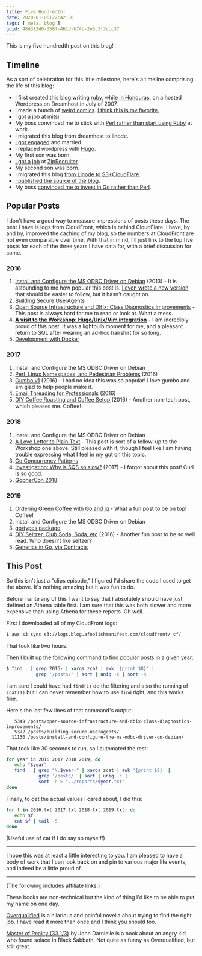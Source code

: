 ```yaml
---
title: Five Hundredth!
date: 2020-01-06T22:42:50
tags: [ meta, blog ]
guid: 48d382d0-358f-461d-b74b-2e5c3f3ccc37
---
```

This is my five hundredth post on this blog!

<!--more-->

## Timeline

As a sort of celebration for this little milestone, here's a timeline
comprising the life of this blog:

 * I first created this blog writing [ruby](/posts/friday-tips-and-tricks/),
   while [in Honduras](/posts/el-salvadorisimo/), on a hosted Wordpress on
   Dreamhost in July of 2007.
 * I made a bunch of [weird comics](/posts/your-possible-super-powers/).  [I think this is my favorite.](/posts/walking-through-walls/)
 * [I got a job](/posts/migrating-from-iis-to-apache/) at [mitsi](https://mitsi.tech/).
 * My boss convinced me to stick with [Perl rather than start using
   Ruby](/posts/using-rails-wisdom-in-perl/) at work.
 * I migrated this blog from dreamhost to linode.
 * [I got engaged](/posts/screen-scrape-for-love-with-web-scraper/) and married.
 * I replaced wordpress with [Hugo](/posts/hugo/).
 * My first son was born.
 * [I got a job](/posts/index-hints-in-mysql-with-dbix-class/) at [ZipRecruiter](https://web.archive.org/web/20190330183125/https://www.ziprecruiter.com/hiring/technology).
 * My second son was born.
 * I migrated this blog [from Linode to S3+CloudFlare](/posts/migrating-blog-to-cloudfront/).
 * [I published the source of the blog](/posts/ten-years-behind-the-screen/).
 * My boss [convinced me to invest in Go rather than Perl](/posts/gophercon-2018/).

## Popular Posts

I don't have a good way to measure impressions of posts these days.  The best
I have is logs from CloudFront, which is behind CloudFlare.  I have, by and
by, improved the caching of my blog, so the numbers at CloudFront are not even
comparable over time.  With that in mind, I'll just link to the top five posts
for each of the three years I have data for, with a brief discussion for some.

### 2016

 1. [Install and Configure the MS ODBC Driver on
    Debian](/posts/install-and-configure-the-ms-odbc-driver-on-debian/) (2013) -
    It is astounding to me how popular this post is.  [I even wrote a new
    version](/posts/mssql-odbc-client-and-server-on-ubuntu/) that should be
    easier to follow, but it hasn't caught on.
 1. [Building Secure UserAgents](/posts/building-secure-useragents/)
 1. [Open Source Infrastructure and DBIx::Class Diagnostics
    Improvements](/posts/open-source-infrastructure-and-dbix-class-diagnostics-improvements/) -
    This post is always hard for me to read or look at.  What a mess.
 1. **[A visit to the Workshop: Hugo/Unix/Vim
    integration](/posts/hugo-unix-vim-integration/)** - I am incredibly proud
    of this post.  It was a lightbulb moment for me, and a pleasant return to
    SQL after wearing an ad-hoc hairshirt for so long.
 1. [Development with Docker](/posts/development-with-docker/)

### 2017

 1. Install and Configure the MS ODBC Driver on Debian
 1. [Perl, Linux Namespaces, and Pedestrian Problems](/posts/perl-linux-namespaces-and-pedestrian-problems/) (2016)
 1. [Gumbo v1](/posts/gumbo/) (2016) - I had no idea this was so popular!  I love gumbo and am glad to help people make it.
 1. [Email Threading for Professionals](/posts/email-threading-for-professionals/) (2016)
 1. [DIY Coffee Roasting and Coffee Setup](/posts/diy-coffee-roasting-and-coffee-setup/) (2016) - Another non-tech post, which pleases me.  Coffee!

### 2018

 1. Install and Configure the MS ODBC Driver on Debian
 1. [A Love Letter to Plain Text](/posts/a-love-letter-to-plain-text/) - This
    post is sort of a follow-up to the Workshop one above.  Still pleased with
    it, though I feel like I am having trouble expressing what I feel in my
    gut on this topic.
 1. [Go Concurrency Patterns](/posts/golang-concurrency-patterns)
 1. [Investigation: Why is SQS so slow?](/posts/investigation-why-sqs-slow/) (2017) - I forgot about this post!  Curl is so good.
 1. [GopherCon 2018](/posts/gophercon-2018)

### 2019

 1. [Ordering Green Coffee with Go and jq](/posts/ordering-green-coffee-with-golang-and-jq/) - What a fun post to be on top!  Coffee!
 1. Install and Configure the MS ODBC Driver on Debian
 1. [go/types package](/posts/go-types-package/)
 1. [DIY Seltzer, Club Soda, Soda, etc](/posts/diy-seltzer-club-soda/) (2016) - Another fun post to be so well read.  Who doesn't like seltzer?
 1. [Generics in Go, via Contracts](/posts/generics-in-golang/)

## This Post

So this isn't just a "clips episode," I figured I'd share the code I used to
get the above.  It's nothing amazing but it was fun to do.

Before I write any of this I want to say that I absolutely should have just
defined an Athena table first.  I am sure that this was both slower and more
expensive than using Athena for these reports.  Oh well.

First I downloaded all of my CloudFront logs:

```bash
$ aws s3 sync s3://logs.blog.afoolishmanifest.com/cloudfront/ cf/
```

That took like two hours.

Then I built up the following command to find popular posts in a given year:

```bash
$ find . | grep 2016- | xargs zcat | awk '{print $8}' |
           grep '/posts/' | sort | uniq -c | sort -n
```

I am sure I could have had `find(1)` do the filtering and also the running of
`zcat(1)` but I can never remember how to use `find` right, and this works
fine.

Here's the last few lines of that command's output:

```
   5349 /posts/open-source-infrastructure-and-dbix-class-diagnostics-improvements/
   5372 /posts/building-secure-useragents/
  11130 /posts/install-and-configure-the-ms-odbc-driver-on-debian/
```

That took like 30 seconds to run, so I automated the rest:

```bash
for year in 2016 2017 2018 2019; do
   echo "$year"
   find . | grep "\.$year-" | xargs zcat | awk '{print $8}' |
            grep '/posts/' | sort | uniq -c |
            sort -n > "../reports/$year.txt"
done
```

Finally, to get the actual values I cared about, I did this:

```bash
for f in 2016.txt 2017.txt 2018.txt 2019.txt; do
   echo $f
   cat $f | tail -5
done
```

(Useful use of cat if I do say so myself!)

---

I hope this was at least a little interesting to you.  I am pleased to have a
body of work that I can look back on and pin to various major life events, and
indeed be a little proud of.

---

(The following includes affiliate links.)

These books are non-technical but the kind of thing I'd like to be able to
put my name on one day.

<a target="_blank" href="https://www.amazon.com/gp/product/1550228587/ref=as_li_tl?ie=UTF8&camp=1789&creative=9325&creativeASIN=1550228587&linkCode=as2&tag=afoolishmanif-20&linkId=07417d77c5352ddbcd5353159171f092">Overqualified</a><img src="//ir-na.amazon-adsystem.com/e/ir?t=afoolishmanif-20&l=am2&o=1&a=1550228587" width="1" height="1" border="0" alt="" style="border:none !important; margin:0px !important;" />
is a hilarious and painful novella about trying to find the right job.  I have
read it more than once and I think you should too.

<a target="_blank" href="https://www.amazon.com/gp/product/0826428991/ref=as_li_tl?ie=UTF8&camp=1789&creative=9325&creativeASIN=0826428991&linkCode=as2&tag=afoolishmanif-20&linkId=b29eaa123d216b0d1afe5a8f90b208bc">Master of Reality (33 1/3)</a><img src="//ir-na.amazon-adsystem.com/e/ir?t=afoolishmanif-20&l=am2&o=1&a=0826428991" width="1" height="1" border="0" alt="" style="border:none !important; margin:0px !important;" />
by John Darnielle is a book about an angry kid who found solace in Black Sabbath.
Not quite as funny as Overqualified, but still great.
